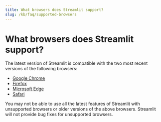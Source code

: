 ```yaml
---
title: What browsers does Streamlit support?
slug: /kb/faq/supported-browsers
---
```


# What browsers does Streamlit support?

The latest version of Streamlit is compatible with the two most recent versions of the following browsers:

- [Google Chrome](https://www.google.com/chrome/browser)
- [Firefox](https://www.mozilla.org/en-US/firefox/new/)
- [Microsoft Edge](https://www.microsoft.com/windows/microsoft-edge)
- [Safari](https://www.apple.com/safari/)

<Note>

You may not be able to use all the latest features of Streamlit with unsupported browsers or older versions of the above browsers. Streamlit will not provide bug fixes for unsupported browsers.

</Note>